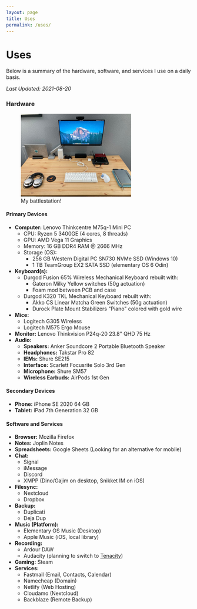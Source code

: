 ```yaml
---
layout: page
title: Uses
permalink: /uses/
---
```

# Uses

Below is a summary of the hardware, software, and services I use on a daily basis. 

*Last Updated: 2021-08-20*

### Hardware

<figure style="width:300px">
 <a href="/images/uses_setup.jpg"><img src="/images/uses_setup_small.jpg" alt="My battlestation!"></a>
  <figcaption>My battlestation!</figcaption>
</figure>


#### Primary Devices
* **Computer:** Lenovo Thinkcentre M75q-1 Mini PC 
	+ CPU: Ryzen 5 3400GE (4 cores, 8 threads)
	+ GPU: AMD Vega 11 Graphics
	+ Memory: 16 GB DDR4 RAM @ 2666 MHz
	+ Storage (OS): 
		+ 256 GB Western Digital PC SN730 NVMe SSD (Windows 10)
		+ 1 TB TeamGroup EX2 SATA SSD (elementary OS 6 Odin)
* **Keyboard(s):**
	+ Durgod Fusion 65% Wireless Mechanical Keyboard rebuilt with:
		+ Gateron Milky Yellow switches (50g actuation)
		+ Foam mod between PCB and case
	+ Durgod K320 TKL Mechanical Keyboard rebuilt with:
		+ Akko CS Linear Matcha Green Switches (50g actuation)	
		+ Durock Plate Mount Stabilizers "Piano" colored with gold wire 
* **Mice:**
	+ Logitech G305 Wireless
	+ Logitech M575 Ergo Mouse
* **Monitor:** Lenovo Thinkvision P24q-20 23.8" QHD 75 Hz
* **Audio:**
	+ **Speakers:** Anker Soundcore 2 Portable Bluetooth Speaker
	+ **Headphones:** Takstar Pro 82
	+ **IEMs:** Shure SE215
	+ **Interface:** Scarlett Focusrite Solo 3rd Gen
	+ **Microphone:** Shure SM57 
	+ **Wireless Earbuds:** AirPods 1st Gen

#### Secondary Devices

* **Phone:** iPhone SE 2020 64 GB
* **Tablet:** iPad 7th Generation 32 GB

#### Software and Services

* **Browser:** Mozilla Firefox
* **Notes:** Joplin Notes
* **Spreadsheets:** Google Sheets (Looking for an alternative for mobile)
* **Chat:**
	+ Signal
	+ iMessage
	+ Discord
	+ XMPP (Dino/Gajim on desktop, Snikket IM on iOS)
* **Filesync:** 
	+ Nextcloud 
	+ Dropbox
* **Backup:**
	+ Duplicati
	+ Deja Dup
* **Music (Platform):**
	+ Elementary OS Music (Desktop)
	+ Apple Music (iOS, local library)
* **Recording:**
	+ Ardour DAW
	+ Audacity (planning to switch to [Tenacity](https://tenacityaudio.org/))
* **Gaming:** Steam
* **Services:**
	+ Fastmail (Email, Contacts, Calendar)
	+ Namecheap (Domain)
	+ Netlify (Web Hosting)
	+ Cloudamo (Nextcloud)
	+ Backblaze (Remote Backup)
